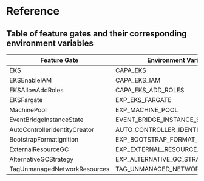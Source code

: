 # Reference

## Table of feature gates and their corresponding environment variables

| Feature Gate | Environment Variable | Default |
| ------------ | -------------------- | ------- |
| EKS                           | CAPA_EKS	                        | true  |
| EKSEnableIAM                  | CAPA_EKS_IAM	                    | false |
| EKSAllowAddRoles              | CAPA_EKS_ADD_ROLES                | flase |
| EKSFargate                    | EXP_EKS_FARGATE                   | flase |
| MachinePool                   | EXP_MACHINE_POOL                  | false |
| EventBridgeInstanceState      | EVENT_BRIDGE_INSTANCE_STATE       | flase |
| AutoControllerIdentityCreator | AUTO_CONTROLLER_IDENTITY_CREATOR  | true  |
| BootstrapFormatIgnition       | EXP_BOOTSTRAP_FORMAT_IGNITION     | false |
| ExternalResourceGC            | EXP_EXTERNAL_RESOURCE_GC          | false |
| AlternativeGCStrategy         | EXP_ALTERNATIVE_GC_STRATEGY       | false |
| TagUnmanagedNetworkResources  | TAG_UNMANAGED_NETWORK_RESOURCES   | true  |

